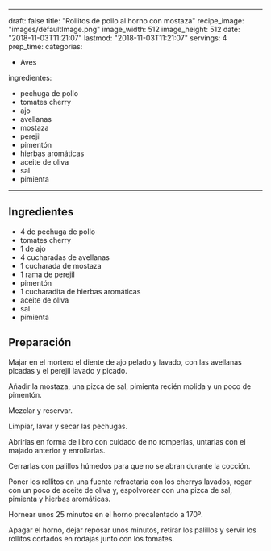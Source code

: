 
---
draft: false
title: "Rollitos de pollo al horno con mostaza"
recipe_image: "images/defaultImage.png"
image_width: 512
image_height: 512
date: "2018-11-03T11:21:07"
lastmod: "2018-11-03T11:21:07"
servings: 4
prep_time: 
categorias:
  - Aves

ingredientes:
  - pechuga de pollo
  - tomates cherry
  - ajo
  - avellanas
  - mostaza
  - perejil
  - pimentón
  - hierbas aromáticas
  - aceite de oliva
  - sal
  - pimienta
---

## Ingredientes
- 4  de pechuga de pollo
- tomates cherry
- 1  de ajo
- 4 cucharadas de avellanas
- 1 cucharada de mostaza
- 1 rama de perejil
- pimentón
- 1 cucharadita de hierbas aromáticas
- aceite de oliva
- sal
- pimienta

## Preparación
Majar en el mortero el diente de ajo pelado y lavado, con las avellanas picadas y el perejil lavado y picado.

Añadir la mostaza, una pizca de sal, pimienta recién molida y un poco de pimentón.

Mezclar y reservar.

Limpiar, lavar y secar las pechugas.

Abrirlas en forma de libro con cuidado de no romperlas, untarlas con el majado anterior y enrollarlas.

Cerrarlas con palillos húmedos para que no se abran durante la cocción.

Poner los rollitos en una fuente refractaria con los cherrys lavados, regar con un poco de aceite de oliva y, espolvorear con una pizca de sal, pimienta y hierbas aromáticas.

Hornear unos 25 minutos en el horno precalentado a 170º.

Apagar el horno, dejar reposar unos minutos, retirar los palillos y servir los rollitos cortados en rodajas junto con los tomates.


